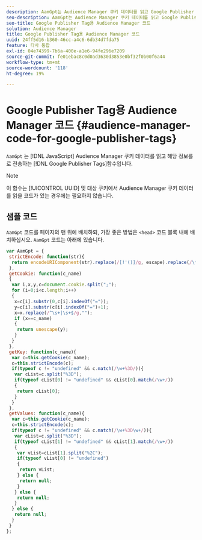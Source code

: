 ```yaml
---
description: AamGpt는 Audience Manager 쿠키 데이터를 읽고 Google Publisher Tags에 해당 정보를 전송하는 JavaScript 함수입니다.
seo-description: AamGpt는 Audience Manager 쿠키 데이터를 읽고 Google Publisher Tags에 해당 정보를 전송하는 JavaScript 함수입니다.
seo-title: Google Publisher Tag용 Audience Manager 코드
solution: Audience Manager
title: Google Publisher Tag용 Audience Manager 코드
uuid: 24ff5d16-b360-46cc-a4c6-6db34d7fda75
feature: 타사 통합
exl-id: 04e74399-7b6a-400e-a1e6-94fe296e7209
source-git-commit: fe01ebac8c0d0ad3630d3853e0bf32f0b00f6a44
workflow-type: tm+mt
source-wordcount: '118'
ht-degree: 19%

---
```


# Google Publisher Tag용 Audience Manager 코드 {#audience-manager-code-for-google-publisher-tags}

`AamGpt` 는  [!DNL JavaScript] Audience Manager 쿠키 데이터를 읽고 해당 정보를 로 전송하는  [!DNL Google Publisher Tags]함수입니다.

>[!NOTE]
>
>이 함수는 [!UICONTROL UUID] 및 대상 쿠키에서 Audience Manager 쿠키 데이터를 읽을 코드가 있는 경우에는 필요하지 않습니다.

## 샘플 코드

`AamGpt` 코드를 페이지의 맨 위에 배치하되, 가장 좋은 방법은 `<head>` 코드 블록 내에 배치하십시오. `AamGpt` 코드는 아래에 있습니다.

```js
var AamGpt = {  
 strictEncode: function(str){ 
  return encodeURIComponent(str).replace(/[!'()]/g, escape).replace(/\*/g, "%2A"); 
 }, 
 getCookie: function(c_name) 
 { 
  var i,x,y,c=document.cookie.split(";"); 
  for (i=0;i<c.length;i++) 
  { 
   x=c[i].substr(0,c[i].indexOf("=")); 
   y=c[i].substr(c[i].indexOf("=")+1); 
   x=x.replace(/^\s+|\s+$/g,""); 
   if (x==c_name) 
   { 
    return unescape(y); 
   } 
  } 
 }, 
 getKey: function(c_name){ 
  var c=this.getCookie(c_name); 
  c=this.strictEncode(c); 
  if(typeof c != "undefined" && c.match(/\w+%3D/)){ 
   var cList=c.split("%3D"); 
   if(typeof cList[0] != "undefined" && cList[0].match(/\w+/)) 
   { 
    return cList[0]; 
   } 
  }  
 }, 
 getValues: function(c_name){ 
  var c=this.getCookie(c_name); 
  c=this.strictEncode(c); 
  if(typeof c != "undefined" && c.match(/\w+%3D\w+/)){ 
   var cList=c.split("%3D"); 
   if(typeof cList[1] != "undefined" && cList[1].match(/\w+/)) 
   { 
    var vList=cList[1].split("%2C"); 
    if(typeof vList[0] != "undefined") 
    { 
     return vList; 
    } else { 
     return null; 
    }    
   } else { 
    return null; 
   } 
  } else { 
   return null; 
  } 
 } 
};
```
